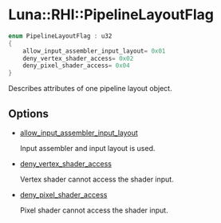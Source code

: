 # Luna::RHI::PipelineLayoutFlag

```c++
enum PipelineLayoutFlag : u32
{
    allow_input_assembler_input_layout= 0x01
    deny_vertex_shader_access= 0x02
    deny_pixel_shader_access= 0x04
}
```

Describes attributes of one pipeline layout object. 

## Options
* [allow_input_assembler_input_layout](group___r_h_i_1gga76f65c5515fa3b6850d6d2a3a45f7622a79a786a642b75b0344cad7572915d289.md)

    Input assembler and input layout is used. 

* [deny_vertex_shader_access](group___r_h_i_1gga76f65c5515fa3b6850d6d2a3a45f7622a4042b46dc7d7f07d39a2bd684c46d66f.md)

    Vertex shader cannot access the shader input. 

* [deny_pixel_shader_access](group___r_h_i_1gga76f65c5515fa3b6850d6d2a3a45f7622a874a6b697ed962ac45871a8800fefd10.md)

    Pixel shader cannot access the shader input. 

